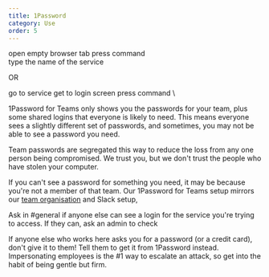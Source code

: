 ```yaml
---
title: 1Password
category: Use
order: 5
---
```




open empty browser tab
press command \
type the name of the service

OR

go to service
get to login screen
press command \



1Password for Teams only shows you the passwords for your team, plus some shared logins that everyone is likely to need. This means everyone sees a slightly different set of passwords, and sometimes, you may not be able to see a password you need.

Team passwords are segregated this way to reduce the loss from any one person being compromised. We trust you, but we don't trust the people who have stolen your computer.

If you can't see a password for something you need, it may be because you're not a member of that team. Our 1Password for Teams setup mirrors our [team organisation](http://tohu.figure.nz/internal/working_together/#how-we-are-organised) and Slack setup, 

 Ask in #general if anyone else can see a login for the service you're trying to access. If they can, ask an admin to check 

If anyone else who works here asks you for a password (or a credit card), don't give it to them! Tell them to get it from 1Password instead. Impersonating employees is the #1 way to escalate an attack, so get into the habit of being gentle but firm.